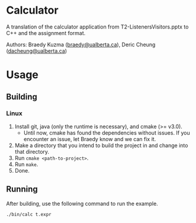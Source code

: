 # Calculator

A translation of the calculator application from T2-ListenersVisitors.pptx to C++ and the assignment format.

Authors: Braedy Kuzma (braedy@ualberta.ca), Deric Cheung (dacheung@ualberta.ca)

# Usage
## Building
### Linux
  1. Install git, java (only the runtime is necessary), and cmake (>= v3.0).
     - Until now, cmake has found the dependencies without issues. If you
       encounter an issue, let Braedy know and we can fix it.
  1. Make a directory that you intend to build the project in and change into
     that directory.
  1. Run `cmake <path-to-project>`.
  1. Run `make`.
  1. Done.

## Running

After building, use the following command to run the example.
```
./bin/calc t.expr
```